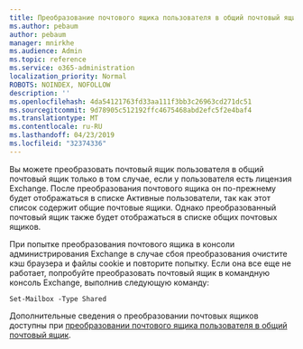 ```yaml
---
title: Преобразование почтового ящика пользователя в общий почтовый ящик
ms.author: pebaum
author: pebaum
manager: mnirkhe
ms.audience: Admin
ms.topic: reference
ms.service: o365-administration
localization_priority: Normal
ROBOTS: NOINDEX, NOFOLLOW
description: ''
ms.openlocfilehash: 4da54121763fd33aa111f3bb3c26963cd271dc51
ms.sourcegitcommit: 9d78905c512192ffc4675468abd2efc5f2e4baf4
ms.translationtype: MT
ms.contentlocale: ru-RU
ms.lasthandoff: 04/23/2019
ms.locfileid: "32374336"
---
```

Вы можете преобразовать почтовый ящик пользователя в общий почтовый ящик только в том случае, если у пользователя есть лицензия Exchange. После преобразования почтового ящика он по-прежнему будет отображаться в списке Активные пользователи, так как этот список содержит общие почтовые ящики. Однако преобразованный почтовый ящик также будет отображаться в списке общих почтовых ящиков. 
  
При попытке преобразования почтового ящика в консоли администрирования Exchange в случае сбоя преобразования очистите кэш браузера и файлы cookie и повторите попытку. Если она все еще не работает, попробуйте преобразовать почтовый ящик в командную консоль Exchange, выполнив следующую команду:
  
```
Set-Mailbox -Type Shared
```

Дополнительные сведения о преобразовании почтовых ящиков доступны при [преобразовании почтового ящика пользователя в общий почтовый ящик](https://support.office.com/client/2e122487-e1f5-4f26-ba41-5689249d93ba).
  
